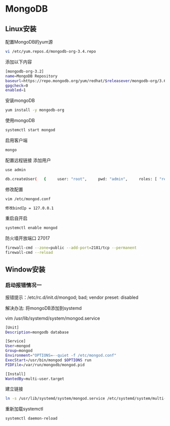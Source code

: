# MongoDB

## Linux安装

配置MongoDB的yum源

```bash
vi /etc/yum.repos.d/mongodb-org-3.4.repo
```

添加以下内容

```bash
[mongodb-org-3.2]
name=MongoDB Repository
baseurl=https://repo.mongodb.org/yum/redhat/$releasever/mongodb-org/3.6/x86_64/  
gpgcheck=0
enabled=1
```

安装mongoDB

```bash
yum install -y mongodb-org
```

使用mongoDB

```bash
systemctl start mongod
```

启用客户端

```bash
mongo
```

配置远程链接 添加用户

```bash
use admin 

db.createUser(   {     user: "root",     pwd: "admin",     roles: [ "readWrite", "root" ]   } )
```

修改配置

```bash
vim /etc/mongod.conf

修改bindIp = 127.0.0.1
```

重启自开启

```bash
systemctl enable mongod
```

防火墙开放端口 27017

```bash
firewall-cmd --zone=public --add-port=2181/tcp --permanent
firewall-cmd --reload
```

## Window安装



### 启动报错情况一

报错提示：/etc/rc.d/init.d/mongod; bad; vendor preset: disabled

解决办法:
将mongoDB添加到systemd

vim /usr/lib/systemd/system/mongod.service

```bash
[Unit]
Description=mongodb database

[Service]
User=mongod
Group=mongod
Environment="OPTIONS=--quiet -f /etc/mongod.conf"
ExecStart=/usr/bin/mongod $OPTIONS run
PIDFile=/var/run/mongodb/mongod.pid

[Install]
WantedBy=multi-user.target
```

建立链接

```bash
ln -s /usr/lib/systemd/system/mongod.service /etc/systemd/system/multi-user.target.wants/
```

重新加载systemctl

```bash
systemctl daemon-reload
```

